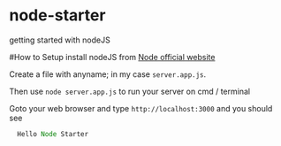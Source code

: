 # node-starter
getting started with nodeJS

#How to Setup
install nodeJS from [Node official website](http://nodejs.org)

Create a file with anyname; in my case `server.app.js`.

Then use `node server.app.js` to run your server on cmd / terminal

Goto your web browser and type `http://localhost:3000` and you should see

```javascript
  Hello Node Starter
